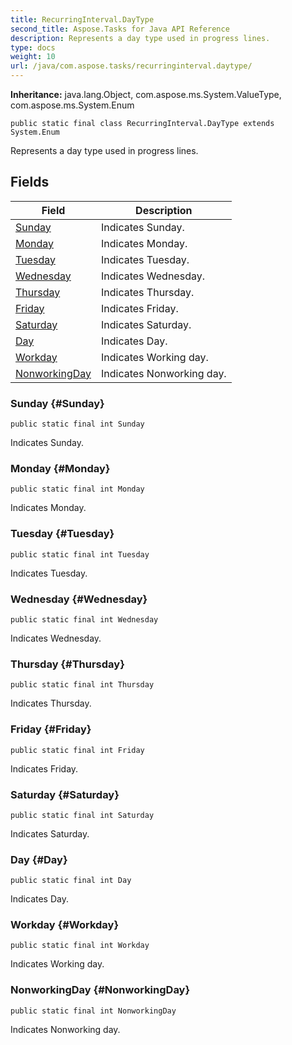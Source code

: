 ```yaml
---
title: RecurringInterval.DayType
second_title: Aspose.Tasks for Java API Reference
description: Represents a day type used in progress lines.
type: docs
weight: 10
url: /java/com.aspose.tasks/recurringinterval.daytype/
---
```


**Inheritance:**
java.lang.Object, com.aspose.ms.System.ValueType, com.aspose.ms.System.Enum
```
public static final class RecurringInterval.DayType extends System.Enum
```

Represents a day type used in progress lines.
## Fields

| Field | Description |
| --- | --- |
| [Sunday](#Sunday) | Indicates Sunday. |
| [Monday](#Monday) | Indicates Monday. |
| [Tuesday](#Tuesday) | Indicates Tuesday. |
| [Wednesday](#Wednesday) | Indicates Wednesday. |
| [Thursday](#Thursday) | Indicates Thursday. |
| [Friday](#Friday) | Indicates Friday. |
| [Saturday](#Saturday) | Indicates Saturday. |
| [Day](#Day) | Indicates Day. |
| [Workday](#Workday) | Indicates Working day. |
| [NonworkingDay](#NonworkingDay) | Indicates Nonworking day. |
### Sunday {#Sunday}
```
public static final int Sunday
```


Indicates Sunday.

### Monday {#Monday}
```
public static final int Monday
```


Indicates Monday.

### Tuesday {#Tuesday}
```
public static final int Tuesday
```


Indicates Tuesday.

### Wednesday {#Wednesday}
```
public static final int Wednesday
```


Indicates Wednesday.

### Thursday {#Thursday}
```
public static final int Thursday
```


Indicates Thursday.

### Friday {#Friday}
```
public static final int Friday
```


Indicates Friday.

### Saturday {#Saturday}
```
public static final int Saturday
```


Indicates Saturday.

### Day {#Day}
```
public static final int Day
```


Indicates Day.

### Workday {#Workday}
```
public static final int Workday
```


Indicates Working day.

### NonworkingDay {#NonworkingDay}
```
public static final int NonworkingDay
```


Indicates Nonworking day.

